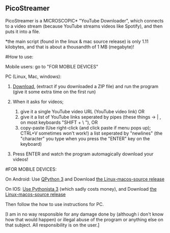 ## PicoStreamer

PicoStreamer is a MICROSCOPIC* "YouTube Downloader", which connects to a video stream (because YouTube streams videos like Spotify), and then puts it into a file.

*the main script (found in the linux & mac source release) is only 1.11 kilobytes, and that is about a thousandth of 1 MB (megabyte)!


#How to use:

Mobile users: go to "FOR MOBILE DEVICES"


PC (Linux, Mac, windows):

1. [Download](https://github.com/CenTdemeern1/picostreamer/releases/tag/1.0), (extract if you downloaded a ZIP file) and run the program (give it some extra time on the first run)

2. When it asks for videos;
	1. give it a single YouTube video URL (YouTube video link)
	OR
	2. give it a list of YouTube links seperated by pipes (these things -> | , on most keyboards "SHIFT + \ "),
	OR
	3. copy-paste (Use right-click (and click paste if menu pops up); CTRL+V sometimes won't work!) a list seperated by "newlines" (the "character" you type when you press the "ENTER" key on the keyboard)

3. Press ENTER and watch the program automagically download your videos!


#FOR MOBILE DEVICES:

On Android: Use [QPython 3](https://play.google.com/store/apps/details?id=org.qpython.qpy3) and Download [the Linux-macos-source release](https://github.com/CenTdemeern1/picostreamer/releases/download/1.0/linux-macos-1.0-source-picostreamer.py)

On IOS: [Use Pythonista 3](https://itunes.apple.com/us/app/pythonista-3/id1085978097?ls=1&mt=8) (which sadly costs money), and Download [the Linux-macos-source release](https://github.com/CenTdemeern1/picostreamer/releases/download/1.0/linux-macos-1.0-source-picostreamer.py)

Then follow the how to use instructions for PC.




[I am in no way responsible for any damage done by (although i don't know how that would happen) or illegal abuse of the program or anything else on that subject.
All responsibility is on the user.]
